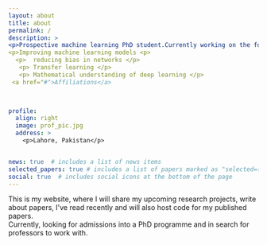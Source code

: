 ```yaml
---
layout: about
title: about
permalink: /
description: > 
<p>Prospective machine learning PhD student.Currently working on the following ideas: </p>
<p>Improving machine learning models <p>
  <p>  reducing bias in networks </p>
   <p> Transfer learning </p>
   <p> Mathematical understanding of deep learning </p>
 <a href="#">Affiliations</a>

    

profile:
  align: right
  image: prof_pic.jpg
  address: >
    <p>Lahore, Pakistan</p>


news: true  # includes a list of news items
selected_papers: true # includes a list of papers marked as "selected={true}"
social: true  # includes social icons at the bottom of the page
---
```


This is my website, where I will share my upcoming research projects, write about papers, I've read recently and will also host code for my published papers. </br>
Currently, looking for admissions into a PhD programme and in search for professors to work with.
